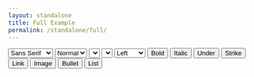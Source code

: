 ```yaml
---
layout: standalone
title: Full Example
permalink: /standalone/full/
---
```

<link rel="stylesheet" href="//{{site.cdn}}/{{site.version}}/quill.snow.css">
<!-- section -->
<div id="toolbar-container">
  <select class="ql-font" title="Font">
    <option selected>Sans Serif</option>
    <option value="serif">Serif</option>
    <option value="monospace">Monospace</option>
  </select>
  <select class="ql-size" title="Size">
    <option value="10px">Small</option>
    <option selected>Normal</option>
    <option value="18px">Large</option>
    <option value="32px">Huge</option>
  </select>
  <select class="ql-color" title="Text Color"></select>
  <select class="ql-background" title="Background Color"></select>
  <select class="ql-align" title="Text Alignment">
    <option selected>Left</option>
    <option value="center">Center</option>
    <option value="right">Right</option>
    <option value="justify">Justify</option>
  </select>
  <button class="ql-bold" title='Bold'>Bold</button>
  <button class="ql-italic" title='Italic'>Italic</button>
  <button class="ql-underline" title='Underline'>Under</button>
  <button class="ql-strike" title='Strikethrough'>Strike</button>
  <button class="ql-link" title='Link'>Link</button>
  <button class="ql-image" title='Image'>Image</button>
  <button class="ql-bullet" title='Bullet'>Bullet</button>
  <button class="ql-list" title='List'>List</button>
</div>
<div id="editor-container"></div>
<script type="text/javascript" src="//{{site.cdn}}/{{site.version}}/quill.js"></script>
<script>
  var quill = new Quill('#editor-container', {
    debug: 'info',
    modules: {
      toolbar: '#toolbar-container'
    },
    theme: 'snow'
  });
</script>